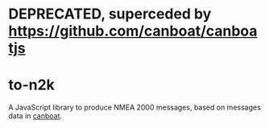 # DEPRECATED, superceded by https://github.com/canboat/canboatjs


# to-n2k

A JavaScript library to produce NMEA 2000 messages, based on messages data in [canboat](https://github.com/canboat/canboat/tree/master/analyzer).


